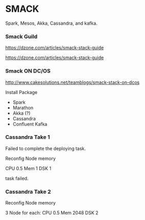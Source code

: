 SMACK
====

Spark, Mesos, Akka, Cassandra, and kafka.

### Smack Guild

https://dzone.com/articles/smack-stack-guide

https://dzone.com/articles/smack-stack-guide

### Smack ON DC/OS

http://www.cakesolutions.net/teamblogs/smack-stack-on-dcos

Install Package

* Spark
* Marathon
* Akka (?)
* Cassandra
* Confluent Kafka

### Cassandra Take 1

Failed to complete the deploying task.

Reconfig Node memory

CPU 0.5
Mem 1
DSK 1

task failed.

### Cassandra Take 2

Reconfig Node memory

3 Node for each:
CPU 0.5
Mem 2048
DSK 2
